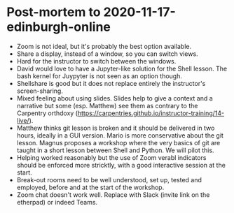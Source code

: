 # Post-mortem to 2020-11-17-edinburgh-online #

- Zoom is not ideal, but it's probably the best option available.
- Share a display, instead of a window, so you can switch views.
- Hard for the instructor to switch between the windows.
- David would love to have a Jupyter-like solution for the Shell lesson. The bash kernel for Juypyter is not seen as an option though.
- Shellshare is good but it does not replace entirely the instructor's screen-sharing.
- Mixed feeling about using slides. Slides help to give a context and a narrative but some (esp. Matthew) see them as contrary to the Carpentry orthdoxy (https://carpentries.github.io/instructor-training/14-live/).
- Matthew thinks git lesson is broken and it should be delivered in two hours, ideally in a GUI version. Mario is more conservative about the git lesson. Magnus proposes a workshop where the very basics of git are taught in a short lesson between Shell and Python. We will pilot this.
- Helping worked reasonably but the use of Zoom verabl indicators should be enforced more stricktly, with a good interactive session at the start.
- Break-out rooms need to be well understood, set up, tested and employed, before and at the start of the workshop.
- Zoom chat doesn't work well. Replace with Slack (invite link on the etherpad) or indeed Teams.

